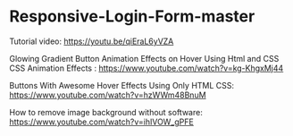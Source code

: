 # Responsive-Login-Form-master

Tutorial video: https://youtu.be/qiEraL6yVZA

Glowing Gradient Button Animation Effects on Hover Using Html and CSS CSS Animation Effects : https://www.youtube.com/watch?v=kg-KhgxMj44

Buttons With Awesome Hover Effects Using Only HTML CSS: https://www.youtube.com/watch?v=hzWWm48BnuM

How to remove image background without software: https://www.youtube.com/watch?v=ihIVOW_gPFE

